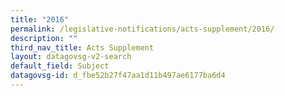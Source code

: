 ```yaml
---
title: "2016"
permalink: /legislative-notifications/acts-supplement/2016/
description: ""
third_nav_title: Acts Supplement
layout: datagovsg-v2-search
default_field: Subject
datagovsg-id: d_fbe52b27f47aa1d11b497ae6177ba6d4
---
```

